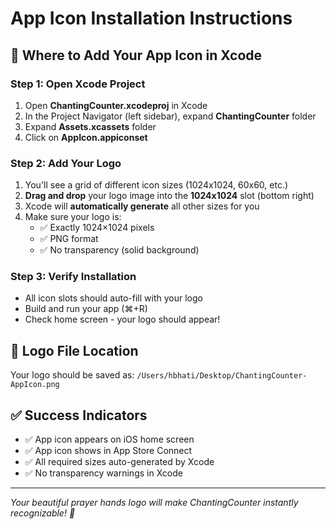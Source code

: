 # App Icon Installation Instructions

## 🎯 Where to Add Your App Icon in Xcode

### Step 1: Open Xcode Project
1. Open **ChantingCounter.xcodeproj** in Xcode
2. In the Project Navigator (left sidebar), expand **ChantingCounter** folder
3. Expand **Assets.xcassets** folder
4. Click on **AppIcon.appiconset**

### Step 2: Add Your Logo
1. You'll see a grid of different icon sizes (1024x1024, 60x60, etc.)
2. **Drag and drop** your logo image into the **1024x1024** slot (bottom right)
3. Xcode will **automatically generate** all other sizes for you
4. Make sure your logo is:
   - ✅ Exactly 1024×1024 pixels
   - ✅ PNG format
   - ✅ No transparency (solid background)

### Step 3: Verify Installation
- All icon slots should auto-fill with your logo
- Build and run your app (⌘+R)
- Check home screen - your logo should appear!

## 🎨 Logo File Location
Your logo should be saved as: `/Users/hbhati/Desktop/ChantingCounter-AppIcon.png`

## ✅ Success Indicators
- ✅ App icon appears on iOS home screen
- ✅ App icon shows in App Store Connect
- ✅ All required sizes auto-generated by Xcode
- ✅ No transparency warnings in Xcode

---

*Your beautiful prayer hands logo will make ChantingCounter instantly recognizable! 🙏*

